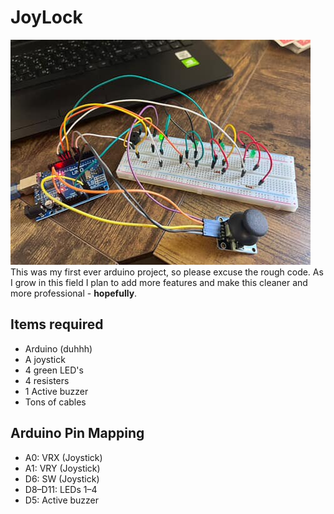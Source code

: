 # JoyLock
![](media/image.png)
This was my first ever arduino project, so please excuse the rough  code. As I grow in this field I plan to add more features and make this cleaner and more professional - **hopefully**.

## Items required

- Arduino (duhhh)
- A joystick
- 4 green LED's
- 4 resisters
- 1 Active buzzer
- Tons of cables

## Arduino Pin Mapping

- A0: VRX (Joystick)
- A1: VRY (Joystick)
- D6: SW (Joystick)
- D8–D11: LEDs 1–4
- D5: Active buzzer